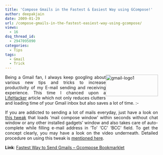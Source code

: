 ```yaml
---
title: 'Compose Gmails in the Fastest & Easiest Way using GCompose!'
author: deepakjain
date: 2009-01-29
url: /compose-gmails-in-the-fastest-easiest-way-using-gcompose/
views:
  - 16
dsq_thread_id:
  - 2947095090
categories:
  - Tips
tags:
  - Gmail
  - Trick
---
```

<p align="justify">
  <img class="wp-image-50452" style="border-right: 0px;border-top: 0px;margin-left: 0px;border-left: 0px;margin-right: 0px;border-bottom: 0px" height="71" alt="gmail-logo1" src="http://cdn.devilsworkshop.org/files/2009/01/gmaillogo13.jpg" width="172" align="right" border="0" /> Being a Gmail fan, I always keep googling about various new tips and tricks to increase productivity of my E-mail sending and receiving experience. This time I chanced upon a <a href="http://lifehacker.com/5137921/gcompose-is-the-fastest-way-to-compose-a-gmail-message?skyline=true&s=x" onclick="_gaq.push(['_trackEvent', 'outbound-article', 'http://lifehacker.com/5137921/gcompose-is-the-fastest-way-to-compose-a-gmail-message?skyline=true&s=x', 'LifeHacker']);" target="_blank">LifeHacker</a> article which not only reduces clutters and loading time of your Gmail inbox but also saves a lot of time. <img src="http://devilsworkshop.org/wp-includes/images/smilies/simple-smile.png" alt=":-)" class="wp-smiley" style="height: 1em; max-height: 1em;" />
</p>

<p align="justify">
  If you are addicted to sending a lot of mails everyday, just have a look on <a href="http://blog.kortina.net/post/72593823/the-fastest-way-to-compose-gmail-messages-gcompose" onclick="_gaq.push(['_trackEvent', 'outbound-article', 'http://blog.kortina.net/post/72593823/the-fastest-way-to-compose-gmail-messages-gcompose', 'this tweak']);" target="_blank">this tweak</a> that loads ‘mail compose window’ within seconds without chat window or any other installed gadgets’ window and also takes care of auto-complete while filling e-mail address in ‘To’ ‘CC’ ‘BCC’ field. To get the concept clearly, you may have a look on the video underneath. Detailed procedure on using this tweak is <a href="http://blog.kortina.net/post/72593823/the-fastest-way-to-compose-gmail-messages-gcompose" onclick="_gaq.push(['_trackEvent', 'outbound-article', 'http://blog.kortina.net/post/72593823/the-fastest-way-to-compose-gmail-messages-gcompose', 'mentioned here']);" target="_blank">mentioned here</a>.
</p>

<p align="center">
  <p align="left">
    <strong>Link</strong>: <a href="http://blog.kortina.net/post/72593823/the-fastest-way-to-compose-gmail-messages-gcompose" onclick="_gaq.push(['_trackEvent', 'outbound-article', 'http://blog.kortina.net/post/72593823/the-fastest-way-to-compose-gmail-messages-gcompose', 'Fastest Way to Send Gmails – Gcompose Bookmarklet']);" target="_blank">Fastest Way to Send Gmails – Gcompose Bookmarklet</a>
  </p>
